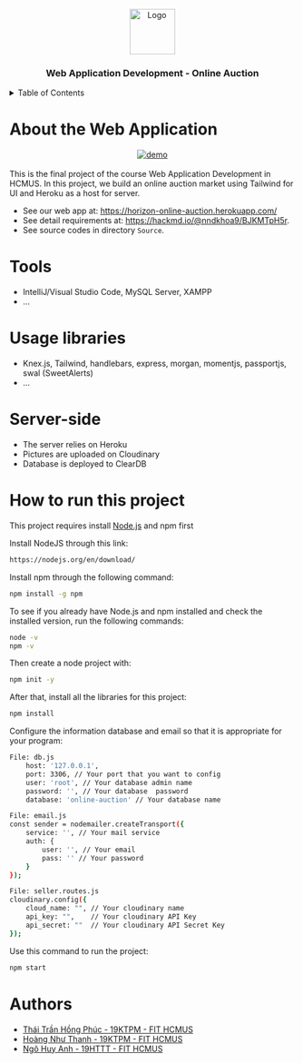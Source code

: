 <!-- PROJECT LOGO -->
<br />
<div align="center">
  <a href="https://github.com/tristanhuyanhngo/Online-Auction-Web-Application">
    <img src="https://github.com/tristanhuyanhngo/Online-Auction-Web-Application/blob/main/logo.png" alt="Logo" width="80" height="80">
  </a>

  <h3 align="center">Web Application Development - Online Auction</h3>
</div>

<!-- TABLE OF CONTENTS -->
<details>
  <summary>Table of Contents</summary>
  <ol>
    <li>
      <a href="#about-the-web-application">About the Web Application</a>
    </li>
    <li>
      <a href="#tools">Tools</a>
    </li>
    <li>
      <a href="#usage-libraries">Usage libraries</a>
    </li>
    <li>
      <a href="#server-side">Server-side</a>
    </li>
    <li>
      <a href="#how-to-run-this-project">How to run this project</a>
    </li>
    <li>
      <a href="#authors">Authors</a>
    </li>
  </ol>
</details>

# About the Web Application
<div align="center">
  <a href="https://github.com/tristanhuyanhngo/Online-Auction-Web-Application">
    <img src="https://github.com/tristanhuyanhngo/Online-Auction-Web-Application/blob/main/demo.png" alt="demo">
  </a>
</div>
<br>
This is the final project of the course Web Application Development in HCMUS. In this project, we build an online auction market using Tailwind for UI and Heroku as a host for server.

- See our web app at: https://horizon-online-auction.herokuapp.com/
- See detail requirements at: https://hackmd.io/@nndkhoa9/BJKMTpH5r.
- See source codes in directory `Source`.

# Tools

- IntelliJ/Visual Studio Code, MySQL Server, XAMPP
- ...

# Usage libraries

- Knex.js, Tailwind, handlebars, express, morgan, momentjs, passportjs, swal (SweetAlerts)
- ...

# Server-side

- The server relies on Heroku
- Pictures are uploaded on Cloudinary 
- Database is deployed to ClearDB

# How to run this project
This project requires install [Node.js](https://nodejs.org/) and npm first

Install NodeJS through this link:
```sh
https://nodejs.org/en/download/
```

Install npm through the following command:

```sh
npm install -g npm
```

To see if you already have Node.js and npm installed and check the installed version, run the following commands:

```sh
node -v
npm -v
```

Then create a node project with:
```sh
npm init -y
```

After that, install all the libraries for this project:
```sh
npm install
```

Configure the information database and email so that it is appropriate for your program:
```sh
File: db.js
    host: '127.0.0.1',
    port: 3306, // Your port that you want to config
    user: 'root', // Your database admin name
    password: '', // Your database  password
    database: 'online-auction' // Your database name

File: email.js
const sender = nodemailer.createTransport({
    service: '', // Your mail service
    auth: {
        user: '', // Your email
        pass: '' // Your password
    }
});

File: seller.routes.js
cloudinary.config({
    cloud_name: "", // Your cloudinary name
    api_key: "",    // Your cloudinary API Key
    api_secret: ""  // Your cloudinary API Secret Key
});

```

Use this command to run the project:
```sh
npm start
```

# Authors
- [Thái Trần Hồng Phúc - 19KTPM - FIT HCMUS](https://github.com/phucthaii1820)
- [Hoàng Như Thanh - 19KTPM - FIT HCMUS](https://github.com/thanhhoang4869)
- [Ngô Huy Anh - 19HTTT - FIT HCMUS](https://github.com/tristanhuyanhngo)


